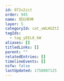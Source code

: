 ```yaml
---
id: 072u2zit
order: 945
name: 观扫帚神
layer: 5
categoryId: cat_uWLHUZtI
tagIds:
  - tag_yEEL0_kW
aliases: []
titledLinks: []
parent: ""
relatedEntries: []
timelineEvents: []
nsfw: false
lastUpdated: 1758087125
---
```


